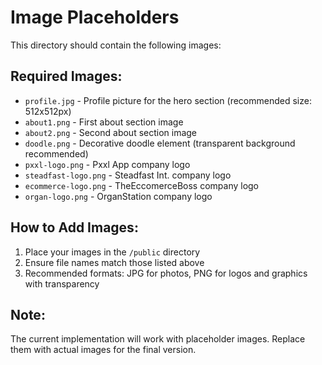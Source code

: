 # Image Placeholders

This directory should contain the following images:

## Required Images:

- `profile.jpg` - Profile picture for the hero section (recommended size: 512x512px)
- `about1.png` - First about section image
- `about2.png` - Second about section image
- `doodle.png` - Decorative doodle element (transparent background recommended)
- `pxxl-logo.png` - Pxxl App company logo
- `steadfast-logo.png` - Steadfast Int. company logo
- `ecommerce-logo.png` - TheEccomerceBoss company logo
- `organ-logo.png` - OrganStation company logo

## How to Add Images:

1. Place your images in the `/public` directory
2. Ensure file names match those listed above
3. Recommended formats: JPG for photos, PNG for logos and graphics with transparency

## Note:

The current implementation will work with placeholder images. Replace them with actual images for the final version.
